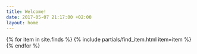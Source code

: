 ```yaml
---
title: Welcome!
date: 2017-05-07 21:17:00 +02:00
layout: home
---
```


{% for item in site.finds %}
  {% include partials/find_item.html item=item %}
{% endfor %}